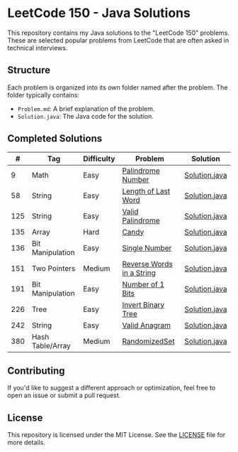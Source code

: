 # LeetCode 150 - Java Solutions

This repository contains my Java solutions to the "LeetCode 150" problems. These are selected popular problems from LeetCode that are often asked in technical interviews.

## Structure

Each problem is organized into its own folder named after the problem. The folder typically contains:

- `Problem.md`: A brief explanation of the problem.
- `Solution.java`: The Java code for the solution.

## Completed Solutions

| #   | Tag              | Difficulty | Problem                                                              | Solution                                                         |
|-----|------------------|------------|----------------------------------------------------------------------|------------------------------------------------------------------|
| 9   | Math             | Easy       | [Palindrome Number](src/com/jonledet/ispalindrome/Problem.md)        | [Solution.java](src/com/jonledet/ispalindrome/Solution.java)     |
| 58  | String           | Easy       | [Length of Last Word](src/com/jonledet/lengthoflastword/Problem.md)  | [Solution.java](src/com/jonledet/lengthoflastword/Solution.java) |
| 125 | String           | Easy       | [Valid Palindrome](src/com/jonledet/validpalindrome/Problem.md)      | [Solution.java](src/com/jonledet/validpalindrome/Solution.java)  |
| 135 | Array            | Hard       | [Candy](src/com/jonledet/candy/Problem.md)                           | [Solution.java](src/com/jonledet/candy/Solution.java)            |
| 136 | Bit Manipulation | Easy       | [Single Number](src/com/jonledet/singlenumber/Problem.md)            | [Solution.java](src/com/jonledet/singlenumber/Solution.java)     |
| 151 | Two Pointers     | Medium     | [Reverse Words in a String](src/com/jonledet/reversewords/Problem.md)| [Solution.java](src/com/jonledet/reversewords/Solution.java)     |
| 191 | Bit Manipulation | Easy       | [Number of 1 Bits](src/com/jonledet/hammingweight/Problem.md)        | [Solution.java](src/com/jonledet/hammingweight/Solution.java)    |
| 226 | Tree             | Easy       | [Invert Binary Tree](src/com/jonledet/invertbinarytree/Problem.md)   | [Solution.java](src/com/jonledet/invertbinarytree/Solution.java) |
| 242 | String           | Easy       | [Valid Anagram](src/com/jonledet/validanagram/Problem.md)            | [Solution.java](src/com/jonledet/validanagram/Solution.java)     | 
| 380 | Hash Table/Array | Medium     | [RandomizedSet](src/com/jonledet/randomizedset/Problem.md)           | [Solution.java](src/com/jonledet/randomizedset/Solution.java)    | 

## Contributing

If you'd like to suggest a different approach or optimization, feel free to open an issue or submit a pull request.

## License

This repository is licensed under the MIT License. See the [LICENSE](LICENSE) file for more details.
